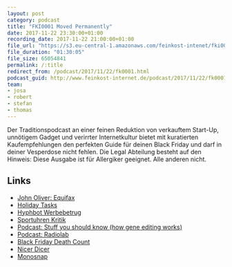 ```yaml
---
layout: post
category: podcast
title: "FKI0001 Moved Permanently"
date: 2017-11-22 23:30:00+01:00
recording_date: 2017-11-22 21:00:00+01:00
file_url: "https://s3.eu-central-1.amazonaws.com/feinkost-intenet/fki0001.mp3"
file_duration: "01:30:05"
file_size: 65054841
permalink: /:title
redirect_from: /podcast/2017/11/22/fk0001.html
podcast_guid: http://www.feinkost-internet.de/podcast/2017/11/22/fk0001.html
team:
- josa
- robert
- stefan
- thomas
---
```


Der Traditionspodcast an einer feinen Reduktion von verkauftem Start-Up,
unnötigem Gadget und verirrter Internetkultur bietet mit kuratierten
Kaufempfehlungen den perfekten Guide für deinen Black Friday und darf in deiner
Vesperdose nicht fehlen. Die Legal Abteilung besteht auf den Hinweis: Diese
Ausgabe ist für Allergiker geeignet. Alle anderen nicht.

## Links

- [John Oliver: Equifax](https://www.youtube.com/watch?v=mPjgRKW_Jmk)
- [Holiday Tasks](https://decentsecurity.com/holiday-tasks/)
- [Hyphbot Werbebetrug](https://www.heise.de/newsticker/meldung/Hyphbot-Millionenschwerer-Werbebetrug-aufgeflogen-3897888.html)
- [Sportuhren Kritik](https://www.golem.de/news/verbraucherschutz-sportuhr-hersteller-gehen-unsportlich-mit-daten-um-1711-131289.html)
- [Podcast: Stuff you should know (how gene editing works)](https://www.stuffyoushouldknow.com/podcasts/how-gene-editing-works.htm)
- [Podcast: Radiolab](http://www.radiolab.org/series/podcasts/)
- [Black Friday Death Count](http://blackfridaydeathcount.com/)
- [Nicer Dicer](http://www.genius.tv/schneidgeraete/nicer-dicer/nicer-dicer-magic-cube/712/nicer-dicer-magic-cube-set-12tlg.-inkl.-gratis-julietti)
- [Monosnap](https://monosnap.com/welcome)
